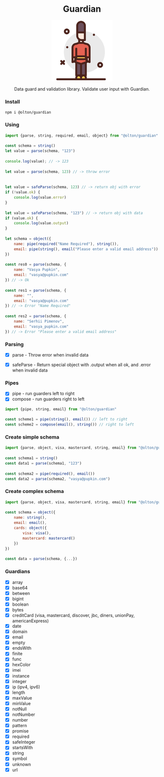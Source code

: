 <h1 align="center">Guardian</h1>

<p align="center">
    <img src="./assets/guardian.svg" style="height: 200px;"/>
</p>

<p align="center">
Data guard and validation library.
Validate user input with Guardian.
</p>


### Install
```shell
npm i @olton/guardian
```

### Using
```javascript
import {parse, string, required, email, object} from "@olton/guardian"

const schema = string()
let value = parse(schema, "123")

console.log(value); // -> 123

let value = parse(schema, 123) // -> throw error


let value = safeParse(schema, 123) // -> return obj with error
if (!value.ok) {
    console.log(value.error)
}

let value = safeParse(schema, "123") // -> return obj with data
if (value.ok) {
    console.log(value.output)
}

let schema = object({
    name: pipe(required("Name Required"), string()),
    email: pipe(string(), email("Please enter a valid email address"))
})

const res0 = parse(schema, {
    name: "Vasya Pupkin",
    email: "vasya@pupkin.com"
}) // -> Ok

const res1 = parse(schema, {
    name: "",
    email: "vasya@pupkin.com"
}) // -> Error "Name Required"

const res2 = parse(schema, {
    name: "Serhii Pimenov",
    email: "vasya_pupkin.com"
}) // -> Error "Please enter a valid email address"


```

### Parsing
- [x] parse - Throw error when invalid data
- [x] safeParse - Return special object with .output when all ok, and .error when invalid data


### Pipes
- [x] pipe - run guarders left to right
- [x] compose - run guarders right to left

```javascript
import {pipe, string, email} from "@olton/guardian"

const scheme1 = pipe(string(), email()) // left to right
const scheme2 = compose(email(), string()) // right to left
```

### Create simple schema
```javascript
import {parse, object, visa, mastercard, string, email} from "@olton/guardian"

const schema1 = string()
const data1 = parse(schema1, "123")

const schema2 = pipe(required(), email())
const data2 = parse(schema2, "vasya@pupkin.com")
```

### Create complex schema
```javascript
import {parse, object, visa, mastercard, string, email} from "@olton/guardian"

const schema = object({
    name: string(),
    email: email(),
    cards: object({
        visa: visa(),
        mastercard: mastercard()
    })
})

const data = parse(schema, {...})
```

### Guardians
- [x] array
- [x] base64
- [x] between
- [x] bigint
- [x] boolean
- [x] bytes
- [x] creditCard (visa, mastercard, discover, jbc, diners, unionPay, americanExpress)
- [x] date
- [x] domain
- [x] email
- [x] empty
- [x] endsWith
- [x] finite
- [x] func
- [x] hexColor
- [x] imei
- [x] instance
- [x] integer
- [x] ip (ipv4, ipv6)
- [x] length
- [x] maxValue
- [x] minValue
- [x] notNull
- [x] notNumber
- [x] number
- [x] pattern
- [x] promise
- [x] required
- [x] safeInteger
- [x] startsWith
- [x] string
- [x] symbol
- [x] unknown
- [x] url